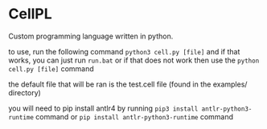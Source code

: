 # CellPL
 Custom programming language written in python.

to use, run the following command
```python3 cell.py [file]``` and if that works, you can just run `run.bat` or if that does not work then use the ```python cell.py [file]``` command

the default file that will be ran is the test.cell file (found in the examples/ directory)

you will need to pip install antlr4 by running ```pip3 install antlr-python3-runtime``` command or ```pip install antlr-python3-runtime``` command

